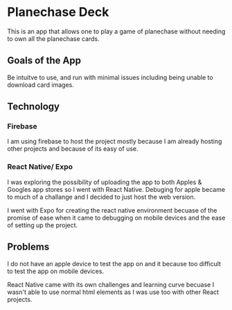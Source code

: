 # Planechase Deck

This is an app that allows one to play a game of planechase without needing to own all the planechase cards.

## Goals of the App

Be intuitve to use, and run with minimal issues including being unable to download card images.

## Technology

### Firebase
I am using firebase to host the project mostly because I am already hosting other projects and because of its easy of use.

### React Native/ Expo
I was exploring the possibility of uploading the app to both Apples & Googles app stores so I went with React Native.  Debuging for apple became to much of a challange and I decided to just host the web version.

I went with Expo for creating the react native environment becuase of the promise of ease when it came to debugging on mobile devices and the ease of setting up the project.

## Problems
I do not have an apple device to test the app on and it because too difficult to test the app on mobile devices.

React Native came with its own challenges and learning curve becuase I wasn't able to use normal html elements as I was use too with other React projects.
